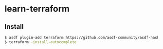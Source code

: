 # learn-terraform

## Install

```zsh
$ asdf plugin-add terraform https://github.com/asdf-community/asdf-hashicorp.git
$ terraform -install-autocomplete
```
